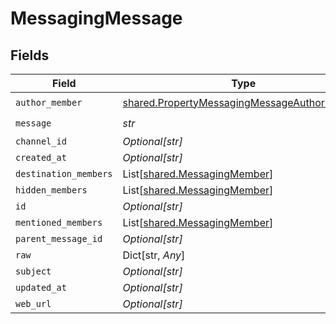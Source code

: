 # MessagingMessage


## Fields

| Field                                                                                                      | Type                                                                                                       | Required                                                                                                   | Description                                                                                                |
| ---------------------------------------------------------------------------------------------------------- | ---------------------------------------------------------------------------------------------------------- | ---------------------------------------------------------------------------------------------------------- | ---------------------------------------------------------------------------------------------------------- |
| `author_member`                                                                                            | [shared.PropertyMessagingMessageAuthorMember](../../models/shared/propertymessagingmessageauthormember.md) | :heavy_check_mark:                                                                                         | N/A                                                                                                        |
| `message`                                                                                                  | *str*                                                                                                      | :heavy_check_mark:                                                                                         | N/A                                                                                                        |
| `channel_id`                                                                                               | *Optional[str]*                                                                                            | :heavy_minus_sign:                                                                                         | N/A                                                                                                        |
| `created_at`                                                                                               | *Optional[str]*                                                                                            | :heavy_minus_sign:                                                                                         | N/A                                                                                                        |
| `destination_members`                                                                                      | List[[shared.MessagingMember](../../models/shared/messagingmember.md)]                                     | :heavy_minus_sign:                                                                                         | N/A                                                                                                        |
| `hidden_members`                                                                                           | List[[shared.MessagingMember](../../models/shared/messagingmember.md)]                                     | :heavy_minus_sign:                                                                                         | N/A                                                                                                        |
| `id`                                                                                                       | *Optional[str]*                                                                                            | :heavy_minus_sign:                                                                                         | N/A                                                                                                        |
| `mentioned_members`                                                                                        | List[[shared.MessagingMember](../../models/shared/messagingmember.md)]                                     | :heavy_minus_sign:                                                                                         | N/A                                                                                                        |
| `parent_message_id`                                                                                        | *Optional[str]*                                                                                            | :heavy_minus_sign:                                                                                         | N/A                                                                                                        |
| `raw`                                                                                                      | Dict[str, *Any*]                                                                                           | :heavy_minus_sign:                                                                                         | N/A                                                                                                        |
| `subject`                                                                                                  | *Optional[str]*                                                                                            | :heavy_minus_sign:                                                                                         | N/A                                                                                                        |
| `updated_at`                                                                                               | *Optional[str]*                                                                                            | :heavy_minus_sign:                                                                                         | N/A                                                                                                        |
| `web_url`                                                                                                  | *Optional[str]*                                                                                            | :heavy_minus_sign:                                                                                         | N/A                                                                                                        |